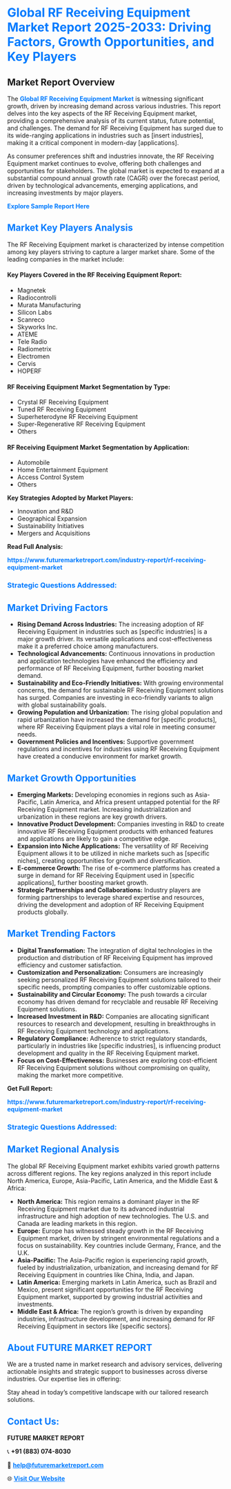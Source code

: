 <h1 style="color: #007BFF;">Global RF Receiving Equipment Market Report 2025-2033: Driving Factors, Growth Opportunities, and Key Players</h1>

<section id="overview">
<h2>Market Report Overview</h2>
<p>The <a href="https://www.futuremarketreport.com/industry-report/rf-receiving-equipment-market" style="color: #007BFF; text-decoration: none;"><strong>Global RF Receiving Equipment Market</strong></a> is witnessing significant growth, driven by increasing demand across various industries. This report delves into the key aspects of the RF Receiving Equipment market, providing a comprehensive analysis of its current status, future potential, and challenges. The demand for RF Receiving Equipment has surged due to its wide-ranging applications in industries such as [insert industries], making it a critical component in modern-day [applications].</p>
<p>As consumer preferences shift and industries innovate, the RF Receiving Equipment market continues to evolve, offering both challenges and opportunities for stakeholders. The global market is expected to expand at a substantial compound annual growth rate (CAGR) over the forecast period, driven by technological advancements, emerging applications, and increasing investments by major players.</p>
</section>

<section id="overview">
<p><a href="https://www.futuremarketreport.com/request-sample/reportId=75136" style="color: #007BFF; text-decoration: none;"><strong>Explore Sample Report Here</strong></a></p>
</section>

<section id="key-players">
<h2 style="color: #007BFF;">Market Key Players Analysis</h2>
<p>The RF Receiving Equipment market is characterized by intense competition among key players striving to capture a larger market share. Some of the leading companies in the market include:</p>
<h4>Key Players Covered in the RF Receiving Equipment Report:</h4>
<ul><li>Magnetek</li><li>Radiocontrolli</li><li>Murata Manufacturing</li><li>Silicon Labs</li><li>Scanreco</li><li>Skyworks Inc.</li><li>ATEME</li><li>Tele Radio</li><li>Radiometrix</li><li>Electromen</li><li>Cervis</li><li>HOPERF</li></ul>
<h4>RF Receiving Equipment Market Segmentation by Type:</h4>
<ul><li>Crystal RF Receiving Equipment</li><li>Tuned RF Receiving Equipment</li><li>Superheterodyne RF Receiving Equipment</li><li>Super-Regenerative RF Receiving Equipment</li><li>Others</li></ul>

<h4>RF Receiving Equipment Market Segmentation by Application:</h4>
<ul><li>Automobile</li><li>Home Entertainment Equipment</li><li>Access Control System</li><li>Others</li></ul>
<p><strong>Key Strategies Adopted by Market Players:</strong></p>
<ul>
<li>Innovation and R&D</li>
<li>Geographical Expansion</li>
<li>Sustainability Initiatives</li>
<li>Mergers and Acquisitions</li>
</ul>
</section>

<section>
<p><strong>Read Full Analysis: </strong></p><a href="https://www.futuremarketreport.com/industry-report/rf-receiving-equipment-market" style="color: #007BFF; text-decoration: none;"><strong>https://www.futuremarketreport.com/industry-report/rf-receiving-equipment-market</strong></a>
<h3 style="color: #007BFF;">Strategic Questions Addressed:</h3>
</section>

<section id="driving-factors">
<h2 style="color: #007BFF;">Market Driving Factors</h2>
<ul>
<li><strong>Rising Demand Across Industries:</strong> The increasing adoption of RF Receiving Equipment in industries such as [specific industries] is a major growth driver. Its versatile applications and cost-effectiveness make it a preferred choice among manufacturers.</li>
<li><strong>Technological Advancements:</strong> Continuous innovations in production and application technologies have enhanced the efficiency and performance of RF Receiving Equipment, further boosting market demand.</li>
<li><strong>Sustainability and Eco-Friendly Initiatives:</strong> With growing environmental concerns, the demand for sustainable RF Receiving Equipment solutions has surged. Companies are investing in eco-friendly variants to align with global sustainability goals.</li>
<li><strong>Growing Population and Urbanization:</strong> The rising global population and rapid urbanization have increased the demand for [specific products], where RF Receiving Equipment plays a vital role in meeting consumer needs.</li>
<li><strong>Government Policies and Incentives:</strong> Supportive government regulations and incentives for industries using RF Receiving Equipment have created a conducive environment for market growth.</li>
</ul>
</section>

<section id="growth-opportunities">
<h2 style="color: #007BFF;">Market Growth Opportunities</h2>
<ul>
<li><strong>Emerging Markets:</strong> Developing economies in regions such as Asia-Pacific, Latin America, and Africa present untapped potential for the RF Receiving Equipment market. Increasing industrialization and urbanization in these regions are key growth drivers.</li>
<li><strong>Innovative Product Development:</strong> Companies investing in R&D to create innovative RF Receiving Equipment products with enhanced features and applications are likely to gain a competitive edge.</li>
<li><strong>Expansion into Niche Applications:</strong> The versatility of RF Receiving Equipment allows it to be utilized in niche markets such as [specific niches], creating opportunities for growth and diversification.</li>
<li><strong>E-commerce Growth:</strong> The rise of e-commerce platforms has created a surge in demand for RF Receiving Equipment used in [specific applications], further boosting market growth.</li>
<li><strong>Strategic Partnerships and Collaborations:</strong> Industry players are forming partnerships to leverage shared expertise and resources, driving the development and adoption of RF Receiving Equipment products globally.</li>
</ul>
</section>

<section id="trending-factors">
<h2 style="color: #007BFF;">Market Trending Factors</h2>
<ul>
<li><strong>Digital Transformation:</strong> The integration of digital technologies in the production and distribution of RF Receiving Equipment has improved efficiency and customer satisfaction.</li>
<li><strong>Customization and Personalization:</strong> Consumers are increasingly seeking personalized RF Receiving Equipment solutions tailored to their specific needs, prompting companies to offer customizable options.</li>
<li><strong>Sustainability and Circular Economy:</strong> The push towards a circular economy has driven demand for recyclable and reusable RF Receiving Equipment solutions.</li>
<li><strong>Increased Investment in R&D:</strong> Companies are allocating significant resources to research and development, resulting in breakthroughs in RF Receiving Equipment technology and applications.</li>
<li><strong>Regulatory Compliance:</strong> Adherence to strict regulatory standards, particularly in industries like [specific industries], is influencing product development and quality in the RF Receiving Equipment market.</li>
<li><strong>Focus on Cost-Effectiveness:</strong> Businesses are exploring cost-efficient RF Receiving Equipment solutions without compromising on quality, making the market more competitive.</li>
</ul>
</section>

<section>
<p><strong>Get Full Report: </strong></p><a href="https://www.futuremarketreport.com/industry-report/rf-receiving-equipment-market" style="color: #007BFF; text-decoration: none;"><strong>https://www.futuremarketreport.com/industry-report/rf-receiving-equipment-market</strong></a>
<h3 style="color: #007BFF;">Strategic Questions Addressed:</h3>
</section>


<section id="regional-analysis">
<h2 style="color: #007BFF;">Market Regional Analysis</h2>
<p>The global RF Receiving Equipment market exhibits varied growth patterns across different regions. The key regions analyzed in this report include North America, Europe, Asia-Pacific, Latin America, and the Middle East & Africa:</p>
<ul>
<li><strong>North America:</strong> This region remains a dominant player in the RF Receiving Equipment market due to its advanced industrial infrastructure and high adoption of new technologies. The U.S. and Canada are leading markets in this region.</li>
<li><strong>Europe:</strong> Europe has witnessed steady growth in the RF Receiving Equipment market, driven by stringent environmental regulations and a focus on sustainability. Key countries include Germany, France, and the U.K.</li>
<li><strong>Asia-Pacific:</strong> The Asia-Pacific region is experiencing rapid growth, fueled by industrialization, urbanization, and increasing demand for RF Receiving Equipment in countries like China, India, and Japan.</li>
<li><strong>Latin America:</strong> Emerging markets in Latin America, such as Brazil and Mexico, present significant opportunities for the RF Receiving Equipment market, supported by growing industrial activities and investments.</li>
<li><strong>Middle East & Africa:</strong> The region’s growth is driven by expanding industries, infrastructure development, and increasing demand for RF Receiving Equipment in sectors like [specific sectors].</li>
</ul>
</section>

<footer>
<h2 style="color: #007BFF;">About FUTURE MARKET REPORT</h2>
<p>We are a trusted name in market research and advisory services, delivering actionable insights and strategic support to businesses across diverse industries. Our expertise lies in offering:</p>

<p>Stay ahead in today’s competitive landscape with our tailored research solutions.</p>

<h2 style="color: #007BFF;">Contact Us:</h2>
<p><strong>FUTURE MARKET REPORT</strong></p>
<p>📞 <strong>+91 (883) 074-8030</strong></p>
<p>📧 <strong><a href="mailto:help@futuremarketreport.com" style="color: #007BFF;">help@futuremarketreport.com</a></strong></p>
<p>🌐 <strong><a href="https://www.futuremarketreport.com/" style="color: #007BFF;">Visit Our Website</a></strong></p>
</footer>